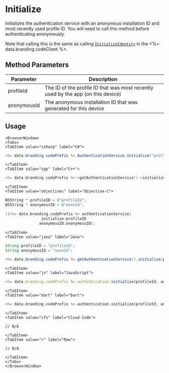 # Initialize

Initializes the authentication service with an anonymous installation ID and most recently used profile ID.
You will need to call this method before authenticating anonymously.

Note that calling this is the same as calling [<code>InitializeIdentity</code>](/api/capi/client/initializeidentity) in the <%= data.branding.codeClient %>.

## Method Parameters
Parameter | Description
--------- | -----------
profileId | The ID of the profile ID that was most recently used by the app (on this device)
anonymousId | The anonymous installation ID that was generated for this device

## Usage

```mdx-code-block
<BrowserWindow>
<Tabs>
<TabItem value="csharp" label="C#">
```

```csharp
<%= data.branding.codePrefix %>.AuthenticationService.Initialize("profileId", "anonId");
```

```mdx-code-block
</TabItem>
<TabItem value="cpp" label="C++">
```

```cpp
<%= data.branding.codePrefix %>->getAuthenticationService()->initialize("profileId", "anonId");
```

```mdx-code-block
</TabItem>
<TabItem value="objectivec" label="Objective-C">
```

```objectivec
NSString * profileID = @"profileId";
NSString * anonymousID = @"anonId";

[[<%= data.branding.codePrefix %> authenticationService]
	        	initialize:profileID
	 	       anonymousID:anonymousID];
```

```mdx-code-block
</TabItem>
<TabItem value="java" label="Java">
```

```java
String profileID = "profileId";
String anonymousID = "anonId";

<%= data.branding.codePrefix %>.getAuthenticationService().initialize(profileId, anonymousId);
```

```mdx-code-block
</TabItem>
<TabItem value="js" label="JavaScript">
```

```javascript
<%= data.branding.codePrefix %>.authentication.initialize(profileId, anonymousId);
```

```mdx-code-block
</TabItem>
<TabItem value="dart" label="Dart">
```

```dart
<%= data.branding.codePrefix %>.authentication.initialize(profileId, anonymousId);
```

```mdx-code-block
</TabItem>
<TabItem value="cfs" label="Cloud Code">
```

```cfscript
// N/A
```

```mdx-code-block
</TabItem>
<TabItem value="r" label="Raw">
```

```cfscript
// N/A
```

```mdx-code-block
</TabItem>
</Tabs>
</BrowserWindow>
```

